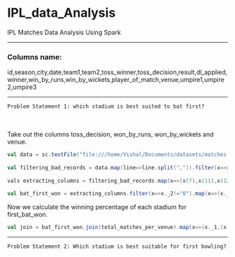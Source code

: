 # IPL_data_Analysis
IPL Matches Data Analysis Using Spark
***
### Columns name: <br> 
 id,season,city,date,team1,team2,toss_winner,toss_decision,result,dl_applied,winner,win_by_runs,win_by_wickets,player_of_match,venue,umpire1,umpire2,umpire3<br>
 ***
`Problem Statement 1: which stadium is best suited to bat first?`<br>

<br><br>Take out the columns toss_decision, won_by_runs, won_by_wickets and venue. <br>
```Scala
val data = sc.textFile("file:///home/Vishal/Documents/datasets/matches.csv")
 
val filtering_bad_records = data.map(line=>line.split(",")).filter(x=>x.length<19)
 
vals extracting_columns = filtering_bad_records.map(x=>(x(7),x(11),x(12),x(14)))
 
val bat_first_won = extracting_columns.filter(x=>x._2!="0").map(x=>(x._4,1)) .reduceByKey(_+_).map(item => item.swap).sortByKey(false).collect.foreach(println)

```
Now we calculate the winning percentage of each stadium for first_bat_won.

```Scala
val join = bat_first_won.join(total_matches_per_venue).map(x=>(x._1,(x._2._1*100/x._2._2))).map(item => item.swap).sortByKey(false).collect.foreach(println)
```
***
`Problem Statement 2: Which stadium is best suitable for first bowling?`<br>

